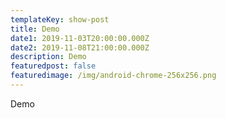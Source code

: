 ```yaml
---
templateKey: show-post
title: Demo
date1: 2019-11-03T20:00:00.000Z
date2: 2019-11-08T21:00:00.000Z
description: Demo
featuredpost: false
featuredimage: /img/android-chrome-256x256.png
---
```

Demo
